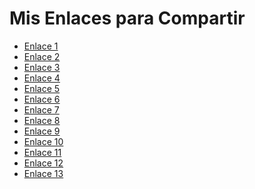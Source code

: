 # Mis Enlaces para Compartir

- <a href="https://filemoon.sx/d/guzphg30glit/0glja0o2gevklkoand56i_source" target="_blank">Enlace 1</a>
- <a href="https://filemoon.sx/d/brkn83d787bt/0glxd6wdh8gm3kr7udu8m_source" target="_blank">Enlace 2</a>
- <a href="https://filemoon.sx/d/zi2tp3ts3lk9/0glzgk492lfeyk48621jr_source" target="_blank">Enlace 3</a>
- <a href="https://filemoon.sx/d/wlq5ivgs8810/0gm306klu35evmtj3iksv_source" target="_blank">Enlace 4</a>
- <a href="https://filemoon.sx/d/cjbfw4wi8iyi/0gmcll0zb0qhwt15ura6f_source" target="_blank">Enlace 5</a>
- <a href="https://filemoon.sx/d/usa0r9g4gz3k/0gmhtxnzdpw4xbr501lck_source" target="_blank">Enlace 6</a>
- <a href="https://filemoon.sx/d/90gfq9xcqhfb/0gmpzj6jtu4rg8r4w0hqn_source" target="_blank">Enlace 7</a>
- <a href="https://filemoon.sx/d/pn10iwtz3u0l/40b62200460979dd06ca34b28de54786_source" target="_blank">Enlace 8</a>
- <a href="https://filemoon.sx/d/0i9uwfv2iz3g/5f889b7fe3cc10c845c77_source" target="_blank">Enlace 9</a>
- <a href="https://filemoon.sx/d/a2sez63r7zoo/5f919b1725a896a8ada27_source" target="_blank">Enlace 10</a>
- <a href="https://filemoon.sx/d/yoo4g36rzjw1/5fa75c77aaf1e2272f048_source" target="_blank">Enlace 11</a>
- <a href="https://filemoon.sx/d/vigf6kyt41k5/5fbbe8863bd59b90c1928_source" target="_blank">Enlace 12</a>
- <a href="https://filemoon.sx/d/288tdxk7a5ic/a79fde0832f2d3b56fb0c3f15733b7c9_source" target="_blank">Enlace 13</a>

